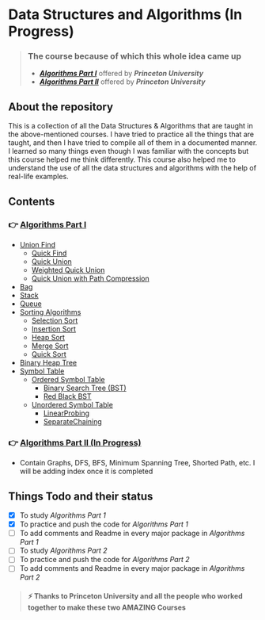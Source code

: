 # Data Structures and Algorithms (In Progress)

> ### The course because of which this whole idea came up
> - **_[Algorithms Part I](https://www.coursera.org/learn/algorithms-part1)_** offered by _**Princeton University**_
> - **_[Algorithms Part II](https://www.coursera.org/learn/algorithms-part2)_** offered by _**Princeton University**_

## About the repository

This is a collection of all the Data Structures & Algorithms that are taught in the above-mentioned courses. I have
tried to practice all the things that are taught, and then I have tried to compile all of them in a documented manner. I
learned so many things even though I was familiar with the concepts but this course helped me think differently. This
course also helped me to understand the use of all the data structures and algorithms with the help of real-life
examples.

## Contents

### 👉 [Algorithms Part I](./src/algorithms/part/one)

- [Union Find](./src/algorithms/part/one/_1_unionfind)
    - [Quick Find](./src/algorithms/part/one/_1_unionfind/QuickFind.java)
    - [Quick Union](./src/algorithms/part/one/_1_unionfind/QuickUnion.java)
    - [Weighted Quick Union](./src/algorithms/part/one/_1_unionfind/WeightedQuickUnion.java)
    - [Quick Union with Path Compression](./src/algorithms/part/one/_1_unionfind/QuickUnionWithPathCompression.java)
- [Bag](./src/algorithms/part/one/_2_bag)
- [Stack](./src/algorithms/part/one/_3_stack)
- [Queue](./src/algorithms/part/one/_4_queue)
- [Sorting Algorithms](./src/algorithms/part/one/_5_sort)
    - [Selection Sort](./src/algorithms/part/one/_5_sort/methods/Selection.java)
    - [Insertion Sort](./src/algorithms/part/one/_5_sort/methods/Insertion.java)
    - [Heap Sort](./src/algorithms/part/one/_5_sort/methods/Heap.java)
    - [Merge Sort](./src/algorithms/part/one/_5_sort/methods/Merge.java)
    - [Quick Sort](./src/algorithms/part/one/_5_sort/methods/Quick.java)
- [Binary Heap Tree](./src/algorithms/part/one/_6_binaryheap)
- [Symbol Table](./src/algorithms/part/one/_7_symboltable)
    - [Ordered Symbol Table](./src/algorithms/part/one/_7_symboltable/ordered)
        - [Binary Search Tree (BST)](./src/algorithms/part/one/_7_symboltable/ordered/BST.java)
        - [Red Black BST](./src/algorithms/part/one/_7_symboltable/ordered/RedBlackBST.java)
    - [Unordered Symbol Table](./src/algorithms/part/one/_7_symboltable/unordered)
        - [LinearProbing](./src/algorithms/part/one/_7_symboltable/unordered/LinearProbing.java)
        - [SeparateChaining](./src/algorithms/part/one/_7_symboltable/unordered/SeparateChaining.java)

### 👉 [Algorithms Part II (In Progress)](./src/algorithms/part/two)

- Contain Graphs, DFS, BFS, Minimum Spanning Tree, Shorted Path, etc. I will be adding index once it is completed

## Things Todo and their status

- [x] To study _Algorithms Part 1_
- [x] To practice and push the code for _Algorithms Part 1_
- [ ] To add comments and Readme in every major package in _Algorithms Part 1_
- [ ] To study _Algorithms Part 2_
- [ ] To practice and push the code for _Algorithms Part 2_
- [ ] To add comments and Readme in every major package in _Algorithms Part 2_

> #### :zap: Thanks to Princeton University and all the people who worked together to make these two AMAZING Courses